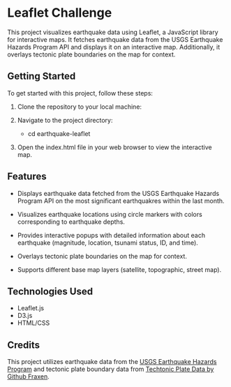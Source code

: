 # Leaflet Challenge

This project visualizes earthquake data using Leaflet, a JavaScript library for interactive maps. It fetches earthquake data from the USGS Earthquake Hazards Program API and displays it on an interactive map. Additionally, it overlays tectonic plate boundaries on the map for context.

## Getting Started
To get started with this project, follow these steps:

1. Clone the repository to your local machine:

2. Navigate to the project directory:

    - cd earthquake-leaflet

3. Open the index.html file in your web browser to view the interactive map.

## Features

- Displays earthquake data fetched from the USGS Earthquake Hazards Program API on the most significant earthquakres within the last month.

- Visualizes earthquake locations using circle markers with colors corresponding to earthquake depths.

- Provides interactive popups with detailed information about each earthquake (magnitude, location, tsunami status, ID, and time).

- Overlays tectonic plate boundaries on the map for context.

- Supports different base map layers (satellite, topographic, street map).

## Technologies Used

- Leaflet.js
- D3.js
- HTML/CSS
  
## Credits

This project utilizes earthquake data from the [USGS Earthquake Hazards Program](https://www.usgs.gov/programs/earthquake-hazards) and tectonic plate boundary data from [Techtonic Plate Data by Github Fraxen](https://github.com/fraxen/tectonicplates).
